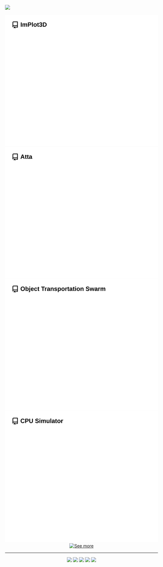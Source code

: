 <a href="https://github.com/brenocq/brenocq/blob/main/.github/scripts/animated_text/animated_text.py"><img src="https://github.com/user-attachments/assets/42ba3aa5-838b-4571-a93c-000cfa2695f9"/></a>

<div align="center">
  <div>
    <a href="https://github.com/brenocq/implot3d"><img src="https://github.com/brenocq/brenocq/blob/generated-repo-images/readme-implot3d.svg"/></a>
    <a href="https://github.com/brenocq/atta"><img src="https://github.com/brenocq/brenocq/blob/generated-repo-images/readme-atta.svg"/></a>
  </div>
  <div>
    <a href="https://github.com/brenocq/object-transportation"><img src="https://github.com/brenocq/brenocq/blob/generated-repo-images/readme-object-transportation-swarm.svg"/></a>
    <a href="https://github.com/brenocq/MyMachine"><img src="https://github.com/brenocq/brenocq/blob/generated-repo-images/readme-cpu-simulator.svg"/></a>
  </div>
  <div>
    <a href="https://brenocq.com/projects"><img src="https://github.com/user-attachments/assets/c30d32a9-4d51-4f03-843b-f553b4023898" alt="See more"/></a>
  </div>
</div>

---

<div align="center">
  <div>
    <a href="https://brenocq.com/"><img src="https://github.com/user-attachments/assets/ded181e4-ed1c-403b-bbaa-cdd0c6c960ae"/></a>
    <a href="https://www.linkedin.com/in/brenocq/"><img src="https://github.com/user-attachments/assets/120d69d3-eaf5-495f-80b8-421ad9b5b85c"/></a>
    <a href="mailto:brenocq.br@gmail.com"><img src="https://github.com/user-attachments/assets/b81303e3-6d2e-42c5-81c6-3e24a5b63f1b"/></a>
    <a href="https://orcid.org/0000-0002-7768-3474"><img src="https://github.com/user-attachments/assets/e0316eaf-109d-4c6e-ae04-7587484eba72"/></a>
    <a href="https://scholar.google.com/citations?user=nA1H9ooAAAAJ&hl=en"><img src="https://github.com/user-attachments/assets/a77c3b8a-97df-4644-be82-b975f8332b98"/></a>
  </div>
</div>

